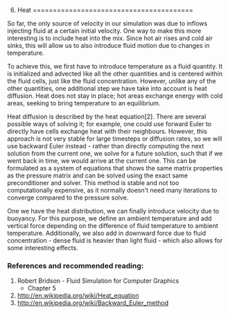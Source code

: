 6) Heat
========================================

So far, the only source of velocity in our simulation was due to inflows injecting fluid at a certain initial velocity. One way to make this more interesting is to include heat into the mix. Since hot air rises and cold air sinks, this will allow us to also introduce fluid motion due to changes in temperature.

To achieve this, we first have to introduce temperature as a fluid quantity. It is initialized and advected like all the other quantities and is centered within the fluid cells, just like the fluid concentration. However, unlike any of the other quantities, one additional step we have take into account is heat diffusion. Heat does not stay in place; hot areas exchange energy with cold areas, seeking to bring temperature to an equilibrium.

Heat diffusion is described by the heat equation[2]. There are several possible ways of solving it; for example, one could use forward Euler to directly have cells exchange heat with their neighbours. However, this approach is not very stable for large timesteps or diffusion rates, so we will use backward Euler instead - rather than directly computing the next solution from the current one, we solve for a future solution, such that if we went back in time, we would arrive at the current one. This can be formulated as a system of equations that shows the same matrix properties as the pressure matrix and can be solved using the exact same preconditioner and solver. This method is stable and not too computationally expensive, as it normally doesn't need many iterations to converge compared to the pressure solve.

One we have the heat distribution, we can finally introduce velocity due to buoyancy. For this purpose, we define an ambient temperature and add vertical force depending on the difference of fluid temperature to ambient temperature. Additionally, we also add in downward force due to fluid concentration - dense fluid is heavier than light fluid - which also allows for some interesting effects.

### References and recommended reading:

  1. Robert Bridson - Fluid Simulation for Computer Graphics
       - Chapter 5
  2. http://en.wikipedia.org/wiki/Heat_equation
  3. http://en.wikipedia.org/wiki/Backward_Euler_method